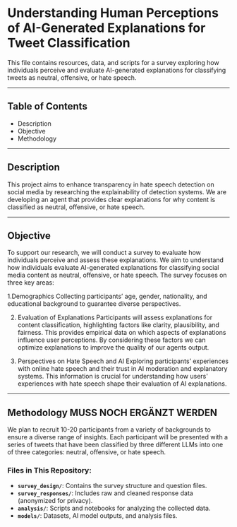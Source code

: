 # Understanding Human Perceptions of AI-Generated Explanations for Tweet Classification

This file contains resources, data, and scripts for a survey exploring how individuals perceive and evaluate AI-generated explanations for classifying tweets as neutral, offensive, or hate speech. 

---

## Table of Contents
- Description
- Objective
- Methodology 

---

## Description
This project aims to enhance transparency in hate speech detection on social media by researching the explainability of detection systems. We are developing an agent that provides clear explanations for why content is classified as neutral, offensive, or hate speech.

---

## Objective
To support our research, we will conduct a survey to evaluate how individuals perceive and assess these explanations. We aim to understand how individuals evaluate AI-generated explanations for classifying social media content as neutral, offensive, or hate speech.
The survey focuses on three key areas:

1.Demographics
Collecting participants’ age, gender, nationality, and educational background to guarantee diverse perspectives.

2. Evaluation of Explanations
Participants will assess explanations for content classification, highlighting factors like clarity, plausibility, and fairness. This provides empirical data on which aspects of explanations influence user perceptions. By considering  these factors we can optimize explanations to improve the quality of our agents output.

3. Perspectives on Hate Speech and AI
Exploring participants’ experiences with online hate speech and their trust in AI moderation and explanatory systems. This information is crucial for understanding how users' experiences with hate speech shape their evaluation of AI explanations.


---

## Methodology MUSS NOCH ERGÄNZT WERDEN
We plan to recruit 10-20 participants from a variety of backgrounds to ensure a diverse range of insights. 
Each participant will be presented with a series of tweets that have been classified by three different LLMs into one of three categories: neutral, offensive, or hate speech. 

### Files in This Repository:
- **`survey_design/`**: Contains the survey structure and question files.
- **`survey_responses/`**: Includes raw and cleaned response data (anonymized for privacy).
- **`analysis/`**: Scripts and notebooks for analyzing the collected data.
- **`models/`**: Datasets, AI model outputs, and analysis files.





